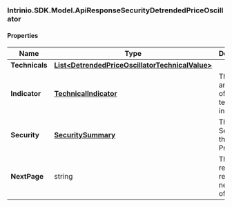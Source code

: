 [//]: # (CLASS:Intrinio.SDK.Model.ApiResponseSecurityDetrendedPriceOscillator)

[//]: # (KIND:object)

### Intrinio.SDK.Model.ApiResponseSecurityDetrendedPriceOscillator
#### Properties

[//]: # (START_DEFINITION)

Name | Type | Description
------------ | ------------- | -------------
**Technicals** | [**List&lt;DetrendedPriceOscillatorTechnicalValue&gt;**](DetrendedPriceOscillatorTechnicalValue.md) |  &nbsp;
**Indicator** | [**TechnicalIndicator**](TechnicalIndicator.md) | The name and symbol of the technical indicator &nbsp;
**Security** | [**SecuritySummary**](SecuritySummary.md) | The Security of the Stock Price &nbsp;
**NextPage** | string | The token required to request the next page of the data &nbsp;

[//]: # (END_DEFINITION)


[//]: # (CONTAINED_CLASS:Intrinio.SDK.Model.DetrendedPriceOscillatorTechnicalValue)


[//]: # (CONTAINED_CLASS:Intrinio.SDK.Model.TechnicalIndicator)


[//]: # (CONTAINED_CLASS:Intrinio.SDK.Model.SecuritySummary)


